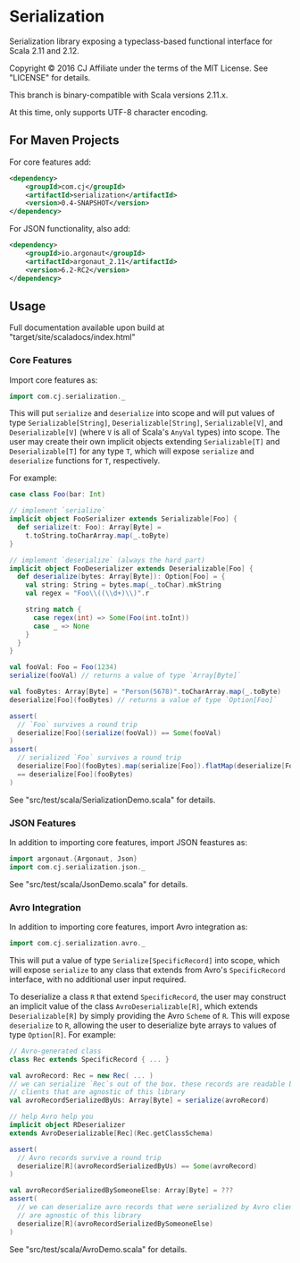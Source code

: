 # Serialization

Serialization library exposing a typeclass-based functional interface for Scala 2.11 and 2.12.

Copyright © 2016 CJ Affiliate under the terms of the MIT License. See "LICENSE" for details.

This branch is binary-compatible with Scala versions 2.11.x.

At this time, only supports UTF-8 character encoding.

## For Maven Projects

For core features add:

```xml
<dependency>
    <groupId>com.cj</groupId>
    <artifactId>serialization</artifactId>
    <version>0.4-SNAPSHOT</version>
</dependency>
```

For JSON functionality, also add:

```xml
<dependency>
    <groupId>io.argonaut</groupId>
    <artifactId>argonaut_2.11</artifactId>
    <version>6.2-RC2</version>
</dependency>
```

## Usage

Full documentation available upon build at "target/site/scaladocs/index.html"

### Core Features

Import core features as:

```scala
import com.cj.serialization._
```

This will put `serialize` and `deserialize` into scope and will put values of type `Serializable[String]`, `Deserializable[String]`, `Serializable[V]`, and `Deserializable[V]` (where `V` is all of Scala's `AnyVal` types) into scope. The user may create their own implicit objects extending `Serializable[T]` and `Deserializable[T]` for any type `T`, which will expose `serialize` and `deserialize` functions for `T`, respectively.

For example:

```scala
case class Foo(bar: Int)

// implement `serialize`
implicit object FooSerializer extends Serializable[Foo] {
  def serialize(t: Foo): Array[Byte] =
    t.toString.toCharArray.map(_.toByte)
}

// implement `deserialize` (always the hard part)
implicit object FooDeserializer extends Deserializable[Foo] {
  def deserialize(bytes: Array[Byte]): Option[Foo] = {
    val string: String = bytes.map(_.toChar).mkString
    val regex = "Foo\\((\\d+)\\)".r

    string match {
      case regex(int) => Some(Foo(int.toInt))
      case _ => None
    }
  }
}

val fooVal: Foo = Foo(1234)
serialize(fooVal) // returns a value of type `Array[Byte]`

val fooBytes: Array[Byte] = "Person(5678)".toCharArray.map(_.toByte)
deserialize[Foo](fooBytes) // returns a value of type `Option[Foo]`

assert(
  // `Foo` survives a round trip
  deserialize[Foo](serialize(fooVal)) == Some(fooVal)
)
assert(
  // serialized `Foo` survives a round trip
  deserialize[Foo](fooBytes).map(serialize[Foo]).flatMap(deserialize[Foo])
  == deserialize[Foo](fooBytes)
)
```

See "src/test/scala/SerializationDemo.scala" for details.

### JSON Features

In addition to importing core features, import JSON feastures as:

```scala
import argonaut.{Argonaut, Json}
import com.cj.serialization.json._
```

See "src/test/scala/JsonDemo.scala" for details.

### Avro Integration

In addition to importing core features, import Avro integration as:

```scala
import com.cj.serialization.avro._
```

This will put a value of type `Serialize[SpecificRecord]` into scope, which will expose `serialize` to any class that extends from Avro's `SpecificRecord` interface, with no additional user input required.

To deserialize a class `R` that extend `SpecificRecord`, the user may construct an implicit value of the class `AvroDeserializable[R]`, which extends `Deserializable[R]` by simply providing the Avro `Scheme` of `R`. This will expose `deserialize` to `R`, allowing the user to deserialize byte arrays to values of type `Option[R]`. For example:

```scala
// Avro-generated class
class Rec extends SpecificRecord { ... }

val avroRecord: Rec = new Rec( ... )
// we can serialize `Rec`s out of the box. these records are readable by Avro
// clients that are agnostic of this library
val avroRecordSerializedByUs: Array[Byte] = serialize(avroRecord)

// help Avro help you
implicit object RDeserializer
extends AvroDeserializable[Rec](Rec.getClassSchema)

assert(
  // Avro records survive a round trip
  deserialize[R](avroRecordSerializedByUs) == Some(avroRecord)
)

val avroRecordSerializedBySomeoneElse: Array[Byte] = ???
assert(
  // we can deserialize avro records that were serialized by Avro clients that
  // are agnostic of this library
  deserialize[R](avroRecordSerializedBySomeoneElse)
)
```

See "src/test/scala/AvroDemo.scala" for details.
